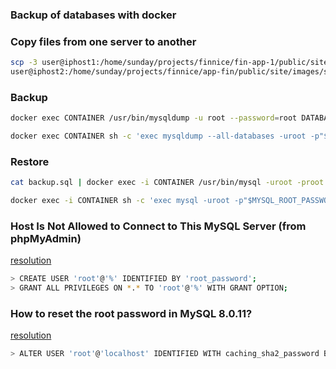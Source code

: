 ### Backup of databases with docker

### Copy files from one server to another
```bash
scp -3 user@iphost1:/home/sunday/projects/finnice/fin-app-1/public/site/images/slides/* \
user@iphost2:/home/sunday/projects/finnice/app-fin/public/site/images/slides
```

### Backup
```bash
docker exec CONTAINER /usr/bin/mysqldump -u root --password=root DATABASE > backup.sql

docker exec CONTAINER sh -c 'exec mysqldump --all-databases -uroot -p"$MYSQL_ROOT_PASSWORD"' > /some/path/on/your/host/all-databases.sql
```

### Restore
```bash
cat backup.sql | docker exec -i CONTAINER /usr/bin/mysql -uroot -proot DATABASE

docker exec -i CONTAINER sh -c 'exec mysql -uroot -p"$MYSQL_ROOT_PASSWORD"' < /some/path/on/your/host/all-databases.sql
```

### Host Is Not Allowed to Connect to This MySQL Server (from phpMyAdmin)

[resolution](https://support.infrasightlabs.com/troubleshooting/host-is-not-allowed-to-connect-to-this-mysql-server/)

```bash
> CREATE USER 'root'@'%' IDENTIFIED BY 'root_password';
> GRANT ALL PRIVILEGES ON *.* TO 'root'@'%' WITH GRANT OPTION;
```

### How to reset the root password in MySQL 8.0.11?

[resolution](https://stackoverflow.com/questions/50691977/how-to-reset-the-root-password-in-mysql-8-0-11)

```bash
> ALTER USER 'root'@'localhost' IDENTIFIED WITH caching_sha2_password BY 'yourpasswd';
```